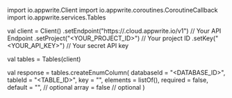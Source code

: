 import io.appwrite.Client
import io.appwrite.coroutines.CoroutineCallback
import io.appwrite.services.Tables

val client = Client()
    .setEndpoint("https://<REGION>.cloud.appwrite.io/v1") // Your API Endpoint
    .setProject("<YOUR_PROJECT_ID>") // Your project ID
    .setKey("<YOUR_API_KEY>") // Your secret API key

val tables = Tables(client)

val response = tables.createEnumColumn(
    databaseId = "<DATABASE_ID>",
    tableId = "<TABLE_ID>",
    key = "",
    elements = listOf(),
    required = false,
    default = "<DEFAULT>", // optional
    array = false // optional
)
